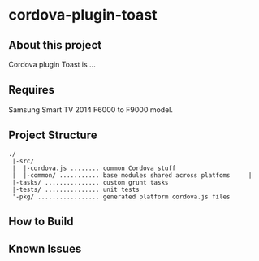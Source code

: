 # cordova-plugin-toast

## About this project
Cordova plugin Toast is ...

## Requires
Samsung Smart TV 2014 F6000 to F9000 model.

## Project Structure
    ./
     |-src/
     |  |-cordova.js ........ common Cordova stuff
     |  |-common/ ........... base modules shared across platfoms     |
     |-tasks/ ............... custom grunt tasks
     |-tests/ ............... unit tests
     '-pkg/ ................. generated platform cordova.js files

## How to Build

## Known Issues
